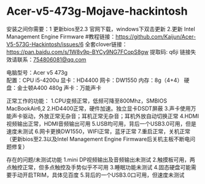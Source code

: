 # Acer-v5-473g-Mojave-hackintosh

安装之间你需要：1 更新bios至2.3
               官网下载，windows下双击更新
             2.更新 Intel Management Engine Firmware 
               #教程链接：https://github.com/Kaijun/Acer-V5-573G-Hackintosh/issues/6
全套clover链接：https://pan.baidu.com/s/1W8v9p-BYCy9NG7FCopS8gw 提取码: q6ji 链接失效请联系：754806081@qq.com

电脑型号：Acer v5 473g          
配置：CPU i5-4200u
显卡：HD4400
网卡：DW1550
内存：8g（4+4）
硬盘：金士顿A400 480g
声卡：万能声卡

正常工作的功能：
1.CPU变频正常，低频可降至800Mhz，SMBIOS MacBookAir6,2
2.HD4400正常，硬件加速。独立显卡DSDT屏蔽
3.声卡使用万能声卡驱动，外放正常无杂音；耳机正常无杂音；耳机外放自动切换正常
4.HDMI视频输出正常，HDMI音频输出可用
5.USB均可用，背后一个USB3.0可用，但是速度未测试
6.网卡更换DW1550，WIFI正常，蓝牙正常
7.重启正常，关机正常（更新bios至2.3以及Intel Management Engine Firmware后关机主板不断电问题修复）

存在的问题/未测试功能
1.mini DP视频输出及音频输出未测试
2.触摸板可用，两点触控正常，但多点触控及手势似乎不可用
3.睡眠功能未测试
4.固态硬盘可能需要手动开启TRIM，具体见百度
5.背后的一个USB3.0口可用，但速度未测试
